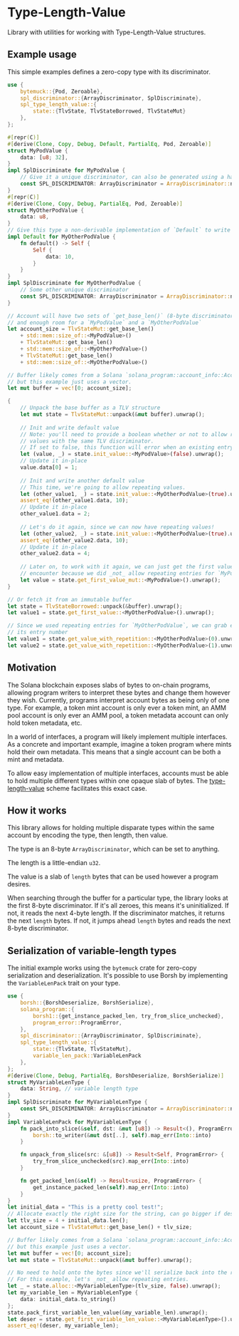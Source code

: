 # Type-Length-Value

Library with utilities for working with Type-Length-Value structures.

## Example usage

This simple examples defines a zero-copy type with its discriminator.

```rust
use {
    bytemuck::{Pod, Zeroable},
    spl_discriminator::{ArrayDiscriminator, SplDiscriminate},
    spl_type_length_value::{
        state::{TlvState, TlvStateBorrowed, TlvStateMut}
    },
};

#[repr(C)]
#[derive(Clone, Copy, Debug, Default, PartialEq, Pod, Zeroable)]
struct MyPodValue {
    data: [u8; 32],
}
impl SplDiscriminate for MyPodValue {
    // Give it a unique discriminator, can also be generated using a hash function
    const SPL_DISCRIMINATOR: ArrayDiscriminator = ArrayDiscriminator::new([1; ArrayDiscriminator::LENGTH]);
}
#[repr(C)]
#[derive(Clone, Copy, Debug, PartialEq, Pod, Zeroable)]
struct MyOtherPodValue {
    data: u8,
}
// Give this type a non-derivable implementation of `Default` to write some data
impl Default for MyOtherPodValue {
    fn default() -> Self {
        Self {
            data: 10,
        }
    }
}
impl SplDiscriminate for MyOtherPodValue {
    // Some other unique discriminator
    const SPL_DISCRIMINATOR: ArrayDiscriminator = ArrayDiscriminator::new([2; ArrayDiscriminator::LENGTH]);
}

// Account will have two sets of `get_base_len()` (8-byte discriminator and 4-byte length),
// and enough room for a `MyPodValue` and a `MyOtherPodValue`
let account_size = TlvStateMut::get_base_len()
    + std::mem::size_of::<MyPodValue>()
    + TlvStateMut::get_base_len()
    + std::mem::size_of::<MyOtherPodValue>()
    + TlvStateMut::get_base_len()
    + std::mem::size_of::<MyOtherPodValue>()

// Buffer likely comes from a Solana `solana_program::account_info::AccountInfo`,
// but this example just uses a vector.
let mut buffer = vec![0; account_size];

{
    // Unpack the base buffer as a TLV structure
    let mut state = TlvStateMut::unpack(&mut buffer).unwrap();
    
    // Init and write default value
    // Note: you'll need to provide a boolean whether or not to allow repeating
    // values with the same TLV discriminator.
    // If set to false, this function will error when an existing entry is detected.
    let (value, _) = state.init_value::<MyPodValue>(false).unwrap();
    // Update it in-place
    value.data[0] = 1;
    
    // Init and write another default value
    // This time, we're going to allow repeating values.
    let (other_value1, _) = state.init_value::<MyOtherPodValue>(true).unwrap();
    assert_eq!(other_value1.data, 10);
    // Update it in-place
    other_value1.data = 2;
    
    // Let's do it again, since we can now have repeating values!
    let (other_value2, _) = state.init_value::<MyOtherPodValue>(true).unwrap();
    assert_eq!(other_value2.data, 10);
    // Update it in-place
    other_value2.data = 4;
    
    // Later on, to work with it again, we can just get the first value we
    // encounter because we did _not_ allow repeating entries for `MyPodValue`.
    let value = state.get_first_value_mut::<MyPodValue>().unwrap();
}

// Or fetch it from an immutable buffer
let state = TlvStateBorrowed::unpack(&buffer).unwrap();
let value1 = state.get_first_value::<MyOtherPodValue>().unwrap();

// Since we used repeating entries for `MyOtherPodValue`, we can grab either one by
// its entry number
let value1 = state.get_value_with_repetition::<MyOtherPodValue>(0).unwrap();
let value2 = state.get_value_with_repetition::<MyOtherPodValue>(1).unwrap();

```

## Motivation

The Solana blockchain exposes slabs of bytes to on-chain programs, allowing program
writers to interpret these bytes and change them however they wish. Currently,
programs interpret account bytes as being only of one type. For example, a token
mint account is only ever a token mint, an AMM pool account is only ever an AMM pool,
a token metadata account can only hold token metadata, etc.

In a world of interfaces, a program will likely implement multiple interfaces.
As a concrete and important example, imagine a token program where mints hold
their own metadata. This means that a single account can be both a mint and
metadata.

To allow easy implementation of multiple interfaces, accounts must be able to
hold multiple different types within one opaque slab of bytes. The
[type-length-value](https://en.wikipedia.org/wiki/Type%E2%80%93length%E2%80%93value)
scheme facilitates this exact case.

## How it works

This library allows for holding multiple disparate types within the same account
by encoding the type, then length, then value.

The type is an 8-byte `ArrayDiscriminator`, which can be set to anything.

The length is a little-endian `u32`.

The value is a slab of `length` bytes that can be used however a program desires.

When searching through the buffer for a particular type, the library looks at
the first 8-byte discriminator. If it's all zeroes, this means it's uninitialized.
If not, it reads the next 4-byte length. If the discriminator matches, it returns
the next `length` bytes. If not, it jumps ahead `length` bytes and reads the
next 8-byte discriminator.

## Serialization of variable-length types

The initial example works using the `bytemuck` crate for zero-copy serialization
and deserialization. It's possible to use Borsh by implementing the `VariableLenPack`
trait on your type.

```rust
use {
    borsh::{BorshDeserialize, BorshSerialize},
    solana_program::{
        borsh1::{get_instance_packed_len, try_from_slice_unchecked},
        program_error::ProgramError,
    },
    spl_discriminator::{ArrayDiscriminator, SplDiscriminate},
    spl_type_length_value::{
        state::{TlvState, TlvStateMut},
        variable_len_pack::VariableLenPack
    },
};
#[derive(Clone, Debug, PartialEq, BorshDeserialize, BorshSerialize)]
struct MyVariableLenType {
    data: String, // variable length type
}
impl SplDiscriminate for MyVariableLenType {
    const SPL_DISCRIMINATOR: ArrayDiscriminator = ArrayDiscriminator::new([5; ArrayDiscriminator::LENGTH]);
}
impl VariableLenPack for MyVariableLenType {
    fn pack_into_slice(&self, dst: &mut [u8]) -> Result<(), ProgramError> {
        borsh::to_writer(&mut dst[..], self).map_err(Into::into)
    }

    fn unpack_from_slice(src: &[u8]) -> Result<Self, ProgramError> {
        try_from_slice_unchecked(src).map_err(Into::into)
    }

    fn get_packed_len(&self) -> Result<usize, ProgramError> {
        get_instance_packed_len(self).map_err(Into::into)
    }
}
let initial_data = "This is a pretty cool test!";
// Allocate exactly the right size for the string, can go bigger if desired
let tlv_size = 4 + initial_data.len();
let account_size = TlvStateMut::get_base_len() + tlv_size;

// Buffer likely comes from a Solana `solana_program::account_info::AccountInfo`,
// but this example just uses a vector.
let mut buffer = vec![0; account_size];
let mut state = TlvStateMut::unpack(&mut buffer).unwrap();

// No need to hold onto the bytes since we'll serialize back into the right place
// For this example, let's _not_ allow repeating entries.
let _ = state.alloc::<MyVariableLenType>(tlv_size, false).unwrap();
let my_variable_len = MyVariableLenType {
    data: initial_data.to_string()
};
state.pack_first_variable_len_value(&my_variable_len).unwrap();
let deser = state.get_first_variable_len_value::<MyVariableLenType>().unwrap();
assert_eq!(deser, my_variable_len);
```
